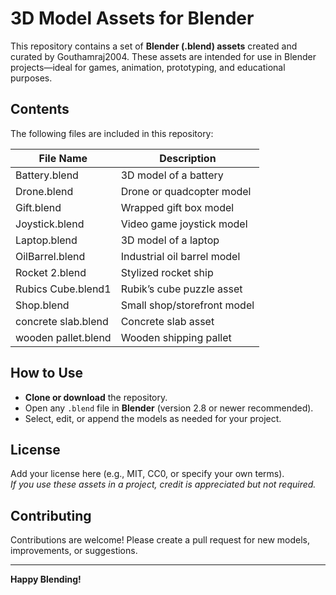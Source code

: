 # 3D Model Assets for Blender

This repository contains a set of **Blender (.blend) assets** created and curated by Gouthamraj2004. These assets are intended for use in Blender projects—ideal for games, animation, prototyping, and educational purposes.

## Contents

The following files are included in this repository:

| File Name               | Description                              |
|-------------------------|------------------------------------------|
| Battery.blend           | 3D model of a battery                    |
| Drone.blend             | Drone or quadcopter model                |
| Gift.blend              | Wrapped gift box model                   |
| Joystick.blend          | Video game joystick model                |
| Laptop.blend            | 3D model of a laptop                     |
| OilBarrel.blend         | Industrial oil barrel model              |
| Rocket 2.blend          | Stylized rocket ship                     |
| Rubics Cube.blend1      | Rubik’s cube puzzle asset                |
| Shop.blend              | Small shop/storefront model              |
| concrete slab.blend     | Concrete slab asset                      |
| wooden pallet.blend     | Wooden shipping pallet                   |

## How to Use

- **Clone or download** the repository.
- Open any `.blend` file in **Blender** (version 2.8 or newer recommended).
- Select, edit, or append the models as needed for your project.

## License

Add your license here (e.g., MIT, CC0, or specify your own terms).  
*If you use these assets in a project, credit is appreciated but not required.*

## Contributing

Contributions are welcome! Please create a pull request for new models, improvements, or suggestions.

---

**Happy Blending!**

